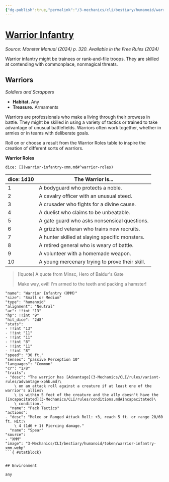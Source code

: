 ```yaml
---
{"dg-publish":true,"permalink":"/3-mechanics/cli/bestiary/humanoid/warrior-infantry-xmm/","tags":["ttrpg-cli/compendium/src/5e/xmm","ttrpg-cli/monster/cr/1-8","ttrpg-cli/monster/environment/any","ttrpg-cli/monster/size/small-or-medium","ttrpg-cli/monster/type/humanoid"],"noteIcon":""}
---
```


# [Warrior Infantry](3-Mechanics\CLI\bestiary\humanoid/warrior-infantry-xmm.md)
*Source: Monster Manual (2024) p. 320. Available in the Free Rules (2024)*  

Warrior infantry might be trainees or rank-and-file troops. They are skilled at contending with commonplace, nonmagical threats.

## Warriors

*Soldiers and Scrappers*

- **Habitat.** Any  
- **Treasure.** Armaments  

Warriors are professionals who make a living through their prowess in battle. They might be skilled in using a variety of tactics or trained to take advantage of unusual battlefields. Warriors often work together, whether in armies or in teams with deliberate goals.

Roll on or choose a result from the Warrior Roles table to inspire the creation of different sorts of warriors.

**Warrior Roles**

`dice: [](warrior-infantry-xmm.md#^warrior-roles)`

| dice: 1d10 | The Warrior Is... |
|------------|-------------------|
| 1 | A bodyguard who protects a noble. |
| 2 | A cavalry officer with an unusual steed. |
| 3 | A crusader who fights for a divine cause. |
| 4 | A duelist who claims to be unbeatable. |
| 5 | A gate guard who asks nonsensical questions. |
| 6 | A grizzled veteran who trains new recruits. |
| 7 | A hunter skilled at slaying specific monsters. |
| 8 | A retired general who is weary of battle. |
| 9 | A volunteer with a homemade weapon. |
| 10 | A young mercenary trying to prove their skill. |{ #warrior-roles}


> [!quote] A quote from Minsc, Hero of Baldur's Gate  
> 
> Make way, evil! I'm armed to the teeth and packing a hamster!


```statblock
"name": "Warrior Infantry (XMM)"
"size": "Small or Medium"
"type": "humanoid"
"alignment": "Neutral"
"ac": !!int "13"
"hp": !!int "9"
"hit_dice": "2d8"
"stats":
- !!int "13"
- !!int "11"
- !!int "11"
- !!int "8"
- !!int "11"
- !!int "8"
"speed": "30 ft."
"senses": "passive Perception 10"
"languages": "Common"
"cr": "1/8"
"traits":
- "desc": "The warrior has [Advantage](3-Mechanics/CLI/rules/variant-rules/advantage-xphb.md)\
    \ on an attack roll against a creature if at least one of the warrior's allies\
    \ is within 5 feet of the creature and the ally doesn't have the [Incapacitated](3-Mechanics/CLI/rules/conditions.md#Incapacitated)\
    \ condition."
  "name": "Pack Tactics"
"actions":
- "desc": "Melee or Ranged Attack Roll: +3, reach 5 ft. or range 20/60 ft. Hit:\
    \ 4 (1d6 + 1) Piercing damage."
  "name": "Spear"
"source":
- "XMM"
"image": "3-Mechanics/CLI/bestiary/humanoid/token/warrior-infantry-xmm.webp"
```{ #statblock}


## Environment

any